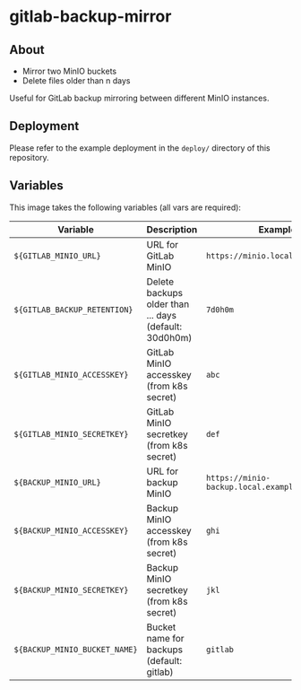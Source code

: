 # gitlab-backup-mirror

## About

- Mirror two MinIO buckets
- Delete files older than n days

Useful for GitLab backup mirroring between different MinIO instances.

## Deployment

Please refer to the example deployment in the `deploy/` directory of this repository.

## Variables

This image takes the following variables (all vars are required):

| Variable                      | Description                                           | Example                                  |
|-------------------------------|-------------------------------------------------------|------------------------------------------|
| `${GITLAB_MINIO_URL}`         | URL for GitLab MinIO                                  | `https://minio.local.example.com`        |
| `${GITLAB_BACKUP_RETENTION}`  | Delete backups older than ... days (default: 30d0h0m) | `7d0h0m`                                 |
| `${GITLAB_MINIO_ACCESSKEY}`   | GitLab MinIO accesskey (from k8s secret)              | `abc`                                    |
| `${GITLAB_MINIO_SECRETKEY}`   | GitLab MinIO secretkey (from k8s secret)              | `def`                                    |
| `${BACKUP_MINIO_URL}`         | URL for backup MinIO                                  | `https://minio-backup.local.example.com` |
| `${BACKUP_MINIO_ACCESSKEY}`   | Backup MinIO accesskey (from k8s secret)              | `ghi`                                    |
| `${BACKUP_MINIO_SECRETKEY}`   | Backup MinIO secretkey (from k8s secret)              | `jkl`                                    |
| `${BACKUP_MINIO_BUCKET_NAME}` | Bucket name for backups (default: gitlab)             | `gitlab`                                 |
